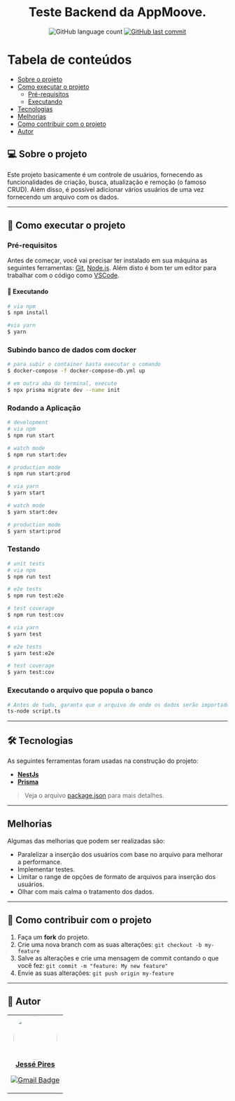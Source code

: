 <h1 align="center">
  Teste Backend da AppMoove.
</h1>

<p align="center">
  <img alt="GitHub language count" src="https://img.shields.io/github/languages/count/JessePires/teste_app_moove?color=%2304D361">
  
  <a href="https://github.com/JessePires/teste_app_moove/commits/main">
    <img alt="GitHub last commit" src="https://img.shields.io/github/last-commit/JessePires/teste_app_moove">
  </a>
</p>

Tabela de conteúdos
=================
<!--ts-->
   * [Sobre o projeto](#-sobre-o-projeto)
   * [Como executar o projeto](#-como-executar-o-projeto)
     * [Pré-requisitos](#pré-requisitos)
     * [Executando](#-executando)
   * [Tecnologias](#-tecnologias)
   * [Melhorias](#melhorias)
   * [Como contribuir com o projeto](#-como-contribuir-com-o-projeto)
   * [Autor](#-autor)
<!--te-->


## 💻 Sobre o projeto

Este projeto basicamente é um controle de usuários, fornecendo as funcionalidades de criação, busca, atualização e remoção (o famoso CRUD). Além disso, é possível adicionar vários usuários de uma vez fornecendo um arquivo com os dados.

---

## 🚀 Como executar o projeto

### Pré-requisitos

Antes de começar, você vai precisar ter instalado em sua máquina as seguintes ferramentas:
[Git](https://git-scm.com), [Node.js](https://nodejs.org/en/). 
Além disto é bom ter um editor para trabalhar com o código como [VSCode](https://code.visualstudio.com/).

#### 🎲 Executando

```bash
# via npm
$ npm install

#via yarn
$ yarn
```

### Subindo banco de dados com docker

```bash
# para subir o container basta executar o comando
$ docker-compose -f docker-compose-db.yml up  

# em outra aba do terminal, execute
$ npx prisma migrate dev --name init
```

### Rodando a Aplicação

```bash
# development
# via npm
$ npm run start

# watch mode
$ npm run start:dev

# production mode
$ npm run start:prod

# via yarn
$ yarn start

# watch mode
$ yarn start:dev

# production mode
$ yarn start:prod
```

### Testando

```bash
# unit tests
# via npm
$ npm run test

# e2e tests
$ npm run test:e2e

# test coverage
$ npm run test:cov

# via yarn
$ yarn test

# e2e tests
$ yarn test:e2e

# test coverage
$ yarn test:cov
```

### Executando o arquivo que popula o banco
```bash
# Antes de tudo, garanta que o arquivo de onde os dados serão importados está na pasta public. Depois, basta executar
ts-node script.ts
```

---

## 🛠 Tecnologias

As seguintes ferramentas foram usadas na construção do projeto:

-   **[NestJs](https://nestjs.com/)**
-   **[Prisma](https://www.prisma.io/)**

> Veja o arquivo  [package.json](https://github.com/JessePires/teste_app_moove/blob/master/package.json) para mais detalhes.
---

## Melhorias

Algumas das melhorias que podem ser realizadas são:

- Paralelizar a inserção dos usuários com base no arquivo para melhorar a performance.
- Implementar testes.
- Limitar o range de opções de formato de arquivos para inserção dos usuários.
- Olhar com mais calma o tratamento dos dados.

---

## 💪 Como contribuir com o projeto

1. Faça um **fork** do projeto.
2. Crie uma nova branch com as suas alterações: `git checkout -b my-feature`
3. Salve as alterações e crie uma mensagem de commit contando o que você fez: `git commit -m "feature: My new feature"`
4. Envie as suas alterações: `git push origin my-feature`

---

## 🦸 Autor

<table><tr>

<td align="center"><a href="https://github.com/JessePires">
 <img style="border-radius: 50%;" src="https://avatars0.githubusercontent.com/u/20424496?s=460&u=87f2870ff153ab88402d6246cb3347a46ae33fe9&v=4" width="100px;" alt=""/>
<br />
 <b>Jessé Pires</b>
 </a> <a href="https://github.com/JessePires" title="Repositorio Jessé"></a>

[![Gmail Badge](https://img.shields.io/badge/-jessepires2010@gmail.com-c14438?style=flat-square&logo=Gmail&logoColor=white&link=mailto:jessepires2010@gmail.com)](mailto:jessepires2010@gmail.com)</td>

</tr></table>
